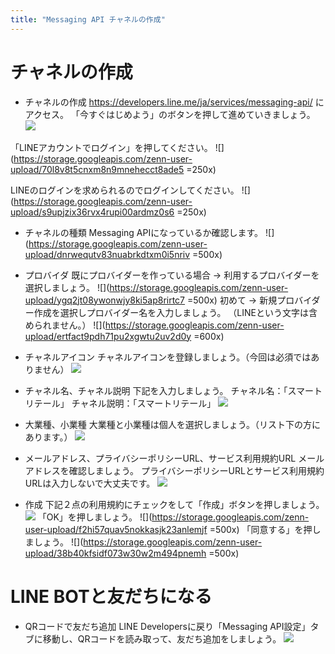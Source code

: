 ```yaml
---
title: "Messaging API チャネルの作成"
---
```


# チャネルの作成
- チャネルの作成
https://developers.line.me/ja/services/messaging-api/ にアクセス。
「今すぐはじめよう」のボタンを押して進めていきましょう。
![](https://storage.googleapis.com/zenn-user-upload/a1qsm1lazwwh93c222ykd417kps9)

「LINEアカウントでログイン」を押してください。
![](https://storage.googleapis.com/zenn-user-upload/70l8v8t5cnxm8n9mnehecct8ade5 =250x)

LINEのログインを求められるのでログインしてください。
![](https://storage.googleapis.com/zenn-user-upload/s9upjzix36rvx4rupi00ardmz0s6 =250x)

- チャネルの種類
Messaging APIになっているか確認します。
![](https://storage.googleapis.com/zenn-user-upload/dnrwequtv83nuabrkdtxm0i5nriv =500x)

- プロバイダ
既にプロバイダーを作っている場合 → 利用するプロバイダーを選択しましょう。
![](https://storage.googleapis.com/zenn-user-upload/ygq2jt08ywonwjy8ki5ap8rirtc7 =500x)
初めて → 新規プロバイダー作成を選択しプロバイダー名を入力しましょう。
（LINEという文字は含められません。）
![](https://storage.googleapis.com/zenn-user-upload/ertfact9pdh71pu2xgwtu2uv2d0y =600x)

- チャネルアイコン
チャネルアイコンを登録しましょう。（今回は必須ではありません）
![](https://storage.googleapis.com/zenn-user-upload/youjo9avqsk8jv7qioxwmbzw6pot)

- チャネル名、チャネル説明
下記を入力しましょう。
チャネル名：「スマートリテール」
チャネル説明：「スマートリテール」
![](https://storage.googleapis.com/zenn-user-upload/f719363fd67852d8c219ee54.png)

- 大業種、小業種
大業種と小業種は個人を選択しましょう。（リスト下の方にあります。）
![](https://storage.googleapis.com/zenn-user-upload/gc4u5lqitwjo9j2r342al0hjys42)

- メールアドレス、プライバシーポリシーURL、サービス利用規約URL
メールアドレスを確認しましょう。
プライバシーポリシーURLとサービス利用規約URLは入力しないで大丈夫です。
![](https://storage.googleapis.com/zenn-user-upload/99cgwnkz1s27xti6jtakdg87ijdr)

- 作成
下記２点の利用規約にチェックをして「作成」ボタンを押しましょう。
![](https://storage.googleapis.com/zenn-user-upload/lhz3bpwtb5995j1u4mlt99t5a43k)
「OK」を押しましょう。
![](https://storage.googleapis.com/zenn-user-upload/f2hi57quav5nokkasjk23anlemjf =500x)
「同意する」を押しましょう。
![](https://storage.googleapis.com/zenn-user-upload/38b40kfsidf073w30w2m494pnemh =500x)


# LINE BOTと友だちになる
- QRコードで友だち追加
LINE Developersに戻り「Messaging API設定」タブに移動し、QRコードを読み取って、友だち追加をしましょう。
![](https://storage.googleapis.com/zenn-user-upload/zixpwvkcvi2xrjj5w0xvt4kl30z5)
